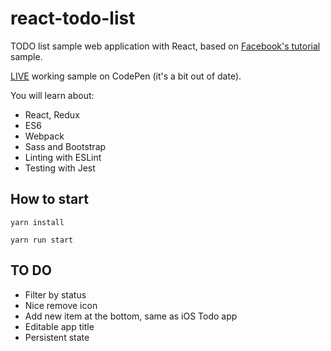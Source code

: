 # react-todo-list
TODO list sample web application with React, based on [Facebook's tutorial](https://facebook.github.io/react/docs/tutorial.html) sample.

[LIVE](http://codepen.io/Tiendq/pen/jrZAWk) working sample on CodePen (it's a bit out of date).

You will learn about:

* React, Redux
* ES6
* Webpack
* Sass and Bootstrap
* Linting with ESLint
* Testing with Jest

## How to start

`yarn install`

`yarn run start`

## TO DO
* Filter by status
* Nice remove icon
* Add new item at the bottom, same as iOS Todo app
* Editable app title
* Persistent state
